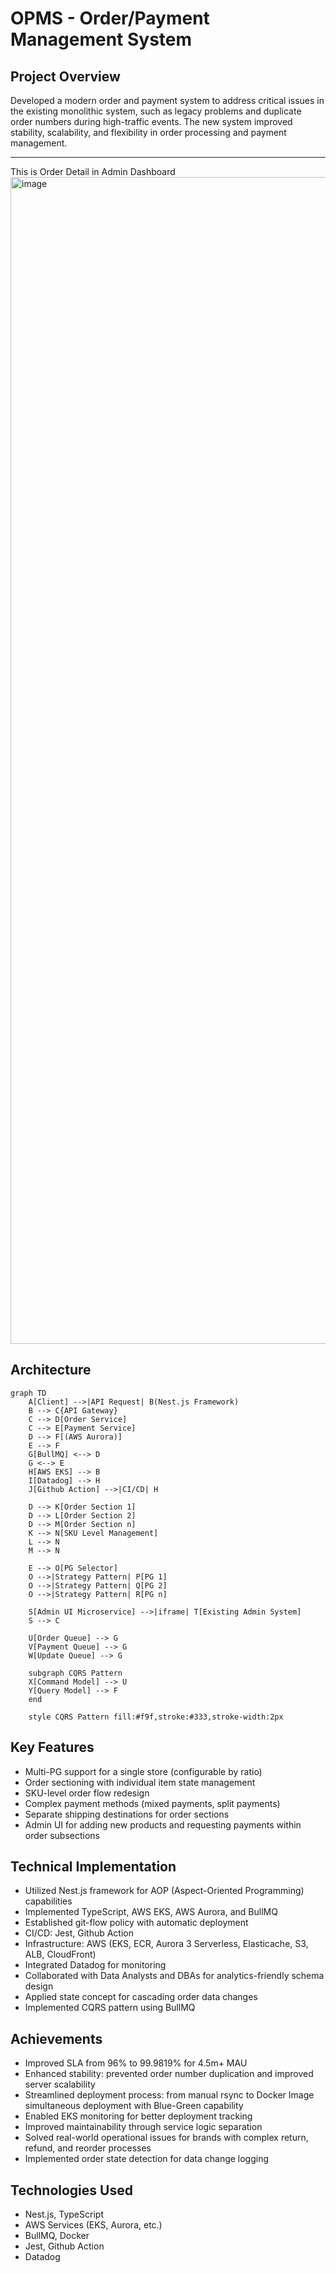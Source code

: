 # OPMS - Order/Payment Management System

## Project Overview
Developed a modern order and payment system to address critical issues in the existing monolithic system, such as legacy problems and duplicate order numbers during high-traffic events. The new system improved stability, scalability, and flexibility in order processing and payment management.

---
This is Order Detail in Admin Dashboard
<img width="1867" alt="image" src="https://github.com/user-attachments/assets/a871d515-df4f-4cd1-91fa-7c23e7eac46b">

## Architecture
```mermaid
graph TD
    A[Client] -->|API Request| B(Nest.js Framework)
    B --> C{API Gateway}
    C --> D[Order Service]
    C --> E[Payment Service]
    D --> F[(AWS Aurora)]
    E --> F
    G[BullMQ] <--> D
    G <--> E
    H[AWS EKS] --> B
    I[Datadog] --> H
    J[Github Action] -->|CI/CD| H

    D --> K[Order Section 1]
    D --> L[Order Section 2]
    D --> M[Order Section n]
    K --> N[SKU Level Management]
    L --> N
    M --> N

    E --> O[PG Selector]
    O -->|Strategy Pattern| P[PG 1]
    O -->|Strategy Pattern| Q[PG 2]
    O -->|Strategy Pattern| R[PG n]

    S[Admin UI Microservice] -->|iframe| T[Existing Admin System]
    S --> C

    U[Order Queue] --> G
    V[Payment Queue] --> G
    W[Update Queue] --> G

    subgraph CQRS Pattern
    X[Command Model] --> U
    Y[Query Model] --> F
    end

    style CQRS Pattern fill:#f9f,stroke:#333,stroke-width:2px
```

## Key Features
- Multi-PG support for a single store (configurable by ratio)
- Order sectioning with individual item state management
- SKU-level order flow redesign
- Complex payment methods (mixed payments, split payments)
- Separate shipping destinations for order sections
- Admin UI for adding new products and requesting payments within order subsections

## Technical Implementation
- Utilized Nest.js framework for AOP (Aspect-Oriented Programming) capabilities
- Implemented TypeScript, AWS EKS, AWS Aurora, and BullMQ
- Established git-flow policy with automatic deployment
- CI/CD: Jest, Github Action
- Infrastructure: AWS (EKS, ECR, Aurora 3 Serverless, Elasticache, S3, ALB, CloudFront)
- Integrated Datadog for monitoring
- Collaborated with Data Analysts and DBAs for analytics-friendly schema design
- Applied state concept for cascading order data changes
- Implemented CQRS pattern using BullMQ

## Achievements
- Improved SLA from 96% to 99.9819% for 4.5m+ MAU
- Enhanced stability: prevented order number duplication and improved server scalability
- Streamlined deployment process: from manual rsync to Docker Image simultaneous deployment with Blue-Green capability
- Enabled EKS monitoring for better deployment tracking
- Improved maintainability through service logic separation
- Solved real-world operational issues for brands with complex return, refund, and reorder processes
- Implemented order state detection for data change logging

## Technologies Used
- Nest.js, TypeScript
- AWS Services (EKS, Aurora, etc.)
- BullMQ, Docker
- Jest, Github Action
- Datadog
